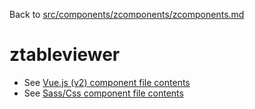Back to [src/components/zcomponents/zcomponents.md](../../zcomponents.md)

# ztableviewer

 - See [Vue.js (v2) component file contents](./ztableviewer.vue)
 - See [Sass/Css component file contents](./ztableviewer.scss)
